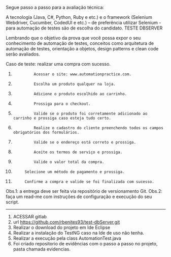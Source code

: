 Segue passo a passo para a avaliação técnica:
 
A tecnologia (Java, C#, Python, Ruby e etc.) e o framework (Selenium Webdriver, Cucumber,  CodedUI e etc.) – de preferência utilizar Selenium - para automação de testes são de escolha do candidato.
							 TESTE DBSERVER 
	
Lembrando que o objetivo da prova que você possa expor o seu conhecimento de automação de testes, conceitos como arquitetura de automação de testes, orientação a objetos, design patterns e clean code serão avaliados.
 
Caso de teste: realizar uma compra com sucesso.
1.              Acessar o site: www.automationpractice.com.
2.              Escolha um produto qualquer na loja.
3.              Adicione o produto escolhido ao carrinho.
4.              Prossiga para o checkout.
5.              Valide se o produto foi corretamente adicionado ao carrinho e prossiga caso esteja tudo certo.
6.              Realize o cadastro do cliente preenchendo todos os campos obrigatórios dos formulários.
7.              Valide se o endereço está correto e prossiga.
8.              Aceite os termos de serviço e prossiga.
9.              Valide o valor total da compra.
10.          Selecione um método de pagamento e prossiga.
11.          Confirme a compra e valide se foi finalizada com sucesso.
 
Obs.1: a entrega deve ser feita via repositório de versionamento Git.
Obs.2: faça um read-me com instruções de configuração e execução do seu script.
 
	
----------------------------------------------------------------------------------------------------------

1. ACESSAR gitlab
2. url https://github.com/rbenites93/test-dbServer.git
3. Realizar o download do projeto em Ide Eclipse
4. Realizar a instalação do TestNG caso na Ide de uso não tenha.
5. Realizar a execução pela class AutomationTest.java
6. Foi criado repositorio de evidências com o passo a passo no projeto, pasta chamada evidencias.
